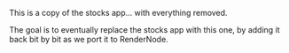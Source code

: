 This is a copy of the stocks app... with everything removed.

The goal is to eventually replace the stocks app with this one, by
adding it back bit by bit as we port it to RenderNode.

